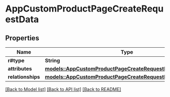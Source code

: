 # AppCustomProductPageCreateRequestData

## Properties

Name | Type | Description | Notes
------------ | ------------- | ------------- | -------------
**r#type** | **String** |  | 
**attributes** | [**models::AppCustomProductPageCreateRequestDataAttributes**](AppCustomProductPageCreateRequest_data_attributes.md) |  | 
**relationships** | [**models::AppCustomProductPageCreateRequestDataRelationships**](AppCustomProductPageCreateRequest_data_relationships.md) |  | 

[[Back to Model list]](../README.md#documentation-for-models) [[Back to API list]](../README.md#documentation-for-api-endpoints) [[Back to README]](../README.md)


